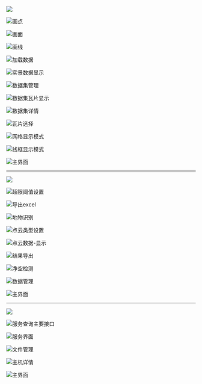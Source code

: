 ![](./img/Pop3dLite/点云显示模式.png)

![画点](./img/Pop3dLite/画点.png)

![画面](./img/Pop3dLite/画面.png)

![画线](./img/Pop3dLite/画线.png)

![加载数据](./img/Pop3dLite/加载数据.png)

![实景数据显示](./img/Pop3dLite/实景数据显示.png)

![数据集管理](./img/Pop3dLite/数据集管理.png)

![数据集瓦片显示](./img/Pop3dLite/数据集瓦片显示.png)

![数据集详情](./img/Pop3dLite/数据集详情.png)

![瓦片选择](./img/Pop3dLite/瓦片选择.png)

![网格显示模式](./img/Pop3dLite/网格显示模式.png)

![线框显示模式](./img/Pop3dLite/线框显示模式.png)

![主界面](./img/Pop3dLite/主界面.png)

------

![](./img/Pop3dElectricity/obj叠加.png)

![超限阈值设置](./img/Pop3dElectricity/超限阈值设置.png)

![导出excel](./img/Pop3dElectricity/导出excel.png)

![地物识别](./img/Pop3dElectricity/地物识别.png)

![点云类型设置](./img/Pop3dElectricity/点云类型设置.png)

![点云数据-显示](./img/Pop3dElectricity/点云数据-显示.png)

![结果导出](./img/Pop3dElectricity/结果导出.png)

![净空检测](./img/Pop3dElectricity/净空检测.png)

![数据管理](./img/Pop3dElectricity/数据管理.png)

![主界面](./img/Pop3dElectricity/主界面.png)

------

![](./img/Pop3dCluster/程序文件目录.png)

![服务查询主要接口](./img/Pop3dCluster/服务查询主要接口.png)

![服务界面](./img/Pop3dCluster/服务界面.png)

![文件管理](./img/Pop3dCluster/文件管理.png)

![主机详情](./img/Pop3dCluster/主机详情.png)

![主界面](./img/Pop3dCluster/主界面.png)